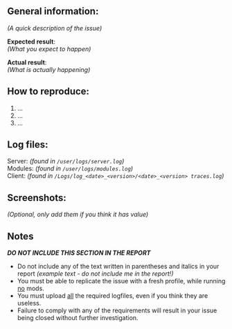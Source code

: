 ## **General information**:

*(A quick description of the issue)*  
  
**Expected result**:</br>
*(What you expect to happen)*  
  
**Actual result**:</br>
*(What is actually happening)*  
  
## **How to reproduce**:
1. ...
2. ...
3. ...
  
## **Log files**:

Server: *(found in `/user/logs/server.log`)*  
Modules: *(found in `/user/logs/modules.log`)*  
Client: *(found in `/Logs/log_<date>_<version>/<date>_<version> traces.log`)*

## Screenshots:
*(Optional, only add them if you think it has value)*

## Notes
***DO NOT INCLUDE THIS SECTION IN THE REPORT***  
- Do not include any of the text written in parentheses and italics in your report *(example text - do not include me in the report!)*
- You must be able to replicate the issue with a fresh profile, while running <ins>no</ins> mods.  
- You must upload <ins>all</ins> the required logfiles, even if you think they are useless.
- Failure to comply with any of the requirements will result in your issue being closed without further investigation.
